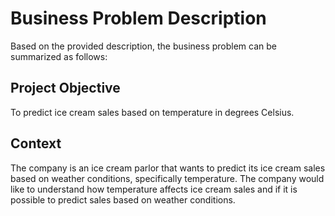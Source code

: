 # Business Problem Description
Based on the provided description, the business problem can be summarized as follows:

## Project Objective
To predict ice cream sales based on temperature in degrees Celsius.

## Context
The company is an ice cream parlor that wants to predict its ice cream sales based on weather conditions, specifically temperature. The company would like to understand how temperature affects ice cream sales and if it is possible to predict sales based on weather conditions.


